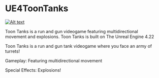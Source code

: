 # UE4ToonTanks

[![Alt text]()](https://www.youtube.com/watch?v=BaXHpFZVrto)

Toon Tanks is a run and gun videogame featuring multidirectional movement and explosions.
Toon Tanks is built on The Unreal Engine 4.22

Toon Tanks is a run and gun tank videogame where you face an army of turrets!

Gameplay:
Featuring multidirectional movement

Special Effects:
Explosions!

